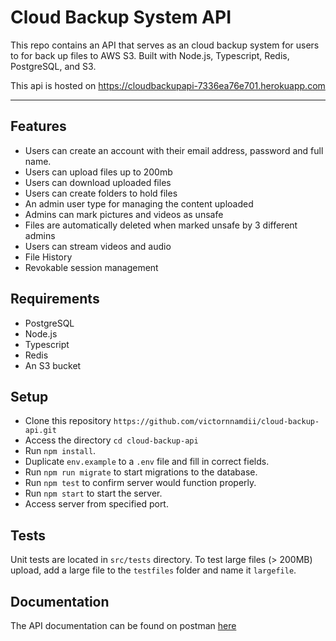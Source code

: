 # Cloud Backup System API

This repo contains an API that serves as an cloud backup system for users to for back up files to AWS S3. Built with Node.js, Typescript, Redis, PostgreSQL, and S3.

This api is hosted on https://cloudbackupapi-7336ea76e701.herokuapp.com

- - - -
## Features

* Users can create an account with their email address, password and full name.
* Users can upload files up to 200mb
* Users can download uploaded files
* Users can create folders to hold files
* An admin user type for managing the content uploaded
* Admins can mark pictures and videos as unsafe
* Files are automatically deleted when marked unsafe by 3 different admins
* Users can stream videos and audio
* File History
* Revokable session management

## Requirements

* PostgreSQL
* Node.js
* Typescript
* Redis
* An S3 bucket

## Setup

* Clone this repository `https://github.com/victornnamdii/cloud-backup-api.git`
* Access the directory `cd cloud-backup-api`
* Run `npm install`.
* Duplicate `env.example` to a `.env` file and fill in correct fields.
* Run `npm run migrate` to start migrations to the database.
* Run `npm test` to confirm server would function properly.
* Run `npm start` to start the server.
* Access server from specified port.

## Tests

Unit tests are located in `src/tests` directory. To test large files (> 200MB) upload, add a large file to the `testfiles` folder and name it `largefile`.

## Documentation

The API documentation can be found on postman [here](https://documenter.getpostman.com/view/27917912/2s9Y5YRhRy)
